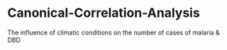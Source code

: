 # Canonical-Correlation-Analysis
The influence of climatic conditions on the number of cases of malaria &amp; DBD
